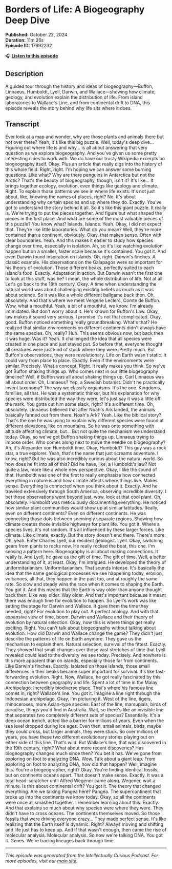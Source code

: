 # Borders of Life: A Biogeography Deep Dive

**Published:** October 22, 2024  
**Duration:** 11m 26s  
**Episode ID:** 17692232

🎧 **[Listen to this episode](https://intellectuallycurious.buzzsprout.com/2529712/episodes/17692232-borders-of-life-a-biogeography-deep-dive)**

## Description

A guided tour through the history and ideas of biogeography—Buffon, Linnaeus, Humboldt, Lyell, Darwin, and Wallace—showing how climate, geology, and evolution explain the distribution of life. From island laboratories to Wallace's Line, and from continental drift to DNA, this episode reveals the story behind why life sits where it does.

## Transcript

Ever look at a map and wonder, why are those plants and animals there but not over there? Yeah, it's like this big puzzle. Well, today's deep dive... Figuring out where life is and why... is all about answering that very question as we explore biogeography. And you've given us some pretty interesting clues to work with. We do have our trusty Wikipedia excerpts on biogeography itself. Okay. Plus an article that really digs into the history of this whole field. Right, right. I'm hoping we can answer some burning questions. Like what? Why are there penguins in Antarctica but not the Arctic? That's the beauty of biogeography, though, isn't it? It's like... It brings together ecology, evolution, even things like geology and climate. Right. To explain those patterns we see in where life exists. It's not just about, like, knowing the names of places, right? No. It's about understanding why certain species end up where they do. Exactly. You've got to understand the story behind it all. So it's like this giant puzzle. It really is. We're trying to put the pieces together. And figure out what shaped the pieces in the first place. And what are some of the most valuable pieces of this puzzle? You know what? Islands. Islands. Yeah. Okay, I did not expect that. They're like little laboratories. What do you mean? Well, they're more contained than a continent, obviously. Okay, that makes sense. Often with clear boundaries. Yeah. And this makes it easier to study how species change over time, especially in isolation. Ah, so it's like watching evolution happen but on a smaller, faster scale because it's contained. You got it. And even Darwin found inspiration on islands. Oh, right. Darwin's finches. A classic example. His observations on the Galapagos were so important for his theory of evolution. Those different beaks, perfectly suited to each island's food. Exactly. Adaptation in action. But Darwin wasn't the first one to look at this stuff, was he? I mean, the whole distribution of life. Not at all. Let's go back to the 18th century. Okay. A time when understanding the natural world was about challenging existing beliefs as much as it was about science. So it was like a whole different ballgame back then. Oh, absolutely. And that's where we meet Vergerie Leclerc, Comte de Buffon. Wow, what a mouthful. Yeah, a bit of a mouthful, we know. I'm already intimidated. But don't worry about it. He's known for Buffon's Law. Okay, law makes it sound very serious. I promise it's not that complicated. Okay, good. Buffon noticed something really groundbreaking. What's that? He realized that similar environments on different continents didn't always have the same species. Oh, really? Huh. This seems obvious now, but back then it was huge. Was it? Yeah. It challenged the idea that all species were created in one place and just stayed put. So before that, everyone thought all creatures were just kind of stuck where they were. Pretty much. But Buffon's observations, they were revolutionary. Life on Earth wasn't static. It could vary from place to place. Exactly. Even if the environments were similar. Precisely. What a concept. Right. It really makes you think. So we've got Buffon shaking things up. Who comes next in our little biogeography timeline? Well, if Buffon was all about shaking things up, Carl Linnaeus was all about order. Oh, Linnaeus? Yep, a Swedish botanist. Didn't he practically invent taxonomy? The way we classify organisms. It's the one. Kingdoms, families, all that. He was a systematic thinker, but his explanation for why species were distributed the way they were, let's just say it was a little off the mark. You gotta cut him some slack, right? It's a different time. Oh, absolutely. Linnaeus believed that after Noah's Ark landed, the animals basically fanned out from there. Noah's Ark? Yeah. Like the biblical story? That's the one he was using to explain why different species were found at different elevations, like on mountains. So he was onto something with altitude affecting climate, but... But not quite the mechanism we understand today. Okay, so we've got Buffon shaking things up, Linnaeus trying to impose order. Who comes along next to move the needle on biogeography? Ah, it's Alexander von Humboldt time. Okay, Humboldt? This guy was a rock star, a true explorer. Yeah, that's the name that just screams adventure. I know, right? But he was also incredibly curious about the natural world. So how does he fit into all of this? Did he have, like, a Humboldt's law? Not quite a law, more like a whole new perspective. Okay, I like the sound of that. Humboldt was one of the first to really emphasize how connected everything in nature is and how climate affects where things live. Makes sense. Everything is connected when you think about it. Exactly. And he traveled extensively through South America, observing incredible diversity. I bet those observations went beyond just, wow, look at that cool plant. Oh, absolutely. Humboldt was meticulously documenting everything. He noticed how similar plant communities would show up at similar latitudes. Really, even on different continents? Even on different continents. He was connecting those dots between seemingly separate regions. Showing how climate creates those invisible highways for plant life. You got it. Where a species lives, it's not random. It's all influenced by these larger forces. Like climate. Like climate, exactly. But the story doesn't end there. There's more. Oh, yeah. Enter Charles Lyell, our resident geologist. Lyell. Okay, switching gears from plants to rocks now. He really rocked the boat, this one. I'm sensing a pattern here. Biogeography is all about making connections. It really is. And Lyell, he gave us the gift of time. The gift of time. Well, a better understanding of it, at least. Okay, I'm intrigued. He developed the theory of uniformitarianism. Uniformitarianism. That sounds intense. It's basically the idea that the same geological processes we see happening today, erosion, volcanoes, all that, they happen in the past too, and at roughly the same rate. So slow and steady wins the race when it comes to shaping the Earth. You got it. And this means that the Earth is way older than anyone thought back then. Like way older. Way older. And that's important because it meant there was enough time for evolution to happen. So Lyell's work was like setting the stage for Darwin and Wallace. It gave them the time they needed, right? For evolution to play out. A perfect analogy. And with that expansive view of time, boom. Darwin and Wallace and their theory of evolution by natural selection. Okay, now this is where things get really exciting. Right. You can't talk about biogeography without talking about evolution. How did Darwin and Wallace change the game? They didn't just describe the patterns of life on Earth anymore. They gave us the mechanism to explain them. Natural selection, survival of the fittest. Exactly. They showed that small changes over those vast stretches of time that Lyell revealed could lead to the diversity we see today. Precisely. And nowhere is this more apparent than on islands, especially those far from continents. Like Darwin's finches. Exactly. Isolated on those islands, those small differences in their beaks became super important for survival. It's like fast-forwarding evolution. Right. Now, Wallace, he got really fascinated by this connection between geography and life. Spent a lot of time in the Malay Archipelago. Incredibly biodiverse place. That's where his famous line comes in, right? Wallace's line. You got it. Imagine a line right through the Indonesian archipelago. Okay, I'm picturing it. West of the line, tigers, rhinoceroses, more Asian-type species. East of the line, marsupials, birds of paradise, things you'd find in Australia. Wait, so there's like an invisible line that separates two completely different sets of species? Essentially. It's a deep ocean trench, acted like a barrier for millions of years. Even when the sea level dropped during ice ages. Even then, small animals, birds, maybe they could cross, but larger animals, they were stuck. So over millions of years, you have these two different evolutionary stories playing out on either side of this line. That's wild. But Wallace's line, that was discovered in the 19th century, right? What about more recent discoveries? Has biogeography changed much since then? You bet it has. We've gone from exploring on foot to analyzing DNA. Wow. Talk about a giant leap. From exploring on foot to analyzing DNA, how did that happen? Well, imagine this. You're a biogeographer, right? Okay. You're finding identical fossils, but on continents oceans apart. That doesn't make sense. Exactly. It was a total head-scratcher until Alfred Wegener came along. Wegener, wait a minute. Is this about continental drift? You got it. The theory that changed everything. Are we talking Pangea here? Pangea. The supercontinent that broke up into the continents we know today. Okay, so all the continents were once all smashed together. I remember learning about this. Exactly. And that explains so much about why species were where they were. They didn't have to cross oceans. The continents themselves moved. So those fossils that were driving everyone crazy... They made perfect sense. It's like realizing that the Earth itself is dynamic. Right? Always moving and shifting and life just has to keep up. And if that wasn't enough, then came the rise of molecular analysis. Molecular analysis. So now we're talking DNA. You got it. Genes. We're tracing lineages back through time.

---
*This episode was generated from the Intellectually Curious Podcast. For more episodes, visit our [main site](https://intellectuallycurious.buzzsprout.com).*
